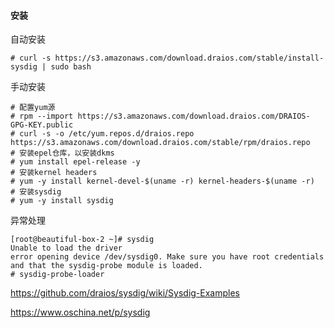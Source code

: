 #### 安装

自动安装

```shell
# curl -s https://s3.amazonaws.com/download.draios.com/stable/install-sysdig | sudo bash
```

手动安装

```shell
# 配置yum源
# rpm --import https://s3.amazonaws.com/download.draios.com/DRAIOS-GPG-KEY.public  
# curl -s -o /etc/yum.repos.d/draios.repo https://s3.amazonaws.com/download.draios.com/stable/rpm/draios.repo
# 安装epel仓库，以安装dkms
# yum install epel-release -y 
# 安装kernel headers
# yum -y install kernel-devel-$(uname -r) kernel-headers-$(uname -r)
# 安装sysdig
# yum -y install sysdig
```

异常处理

```shell
[root@beautiful-box-2 ~]# sysdig
Unable to load the driver
error opening device /dev/sysdig0. Make sure you have root credentials and that the sysdig-probe module is loaded.
# sysdig-probe-loader
```

https://github.com/draios/sysdig/wiki/Sysdig-Examples

https://www.oschina.net/p/sysdig